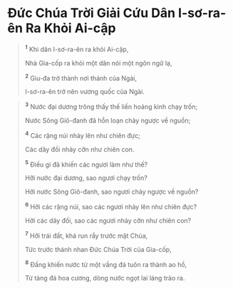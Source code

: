 # Ðức Chúa Trời Giải Cứu Dân I-sơ-ra-ên Ra Khỏi Ai-cập

> <sup><b>1</b></sup> Khi dân I-sơ-ra-ên ra khỏi Ai-cập,
> 
> Nhà Gia-cốp ra khỏi một dân nói một ngôn ngữ lạ,
> 
> <sup><b>2</b></sup> Giu-đa trở thành nơi thánh của Ngài,
> 
> I-sơ-ra-ên trở nên vương quốc của Ngài.
>


> <sup><b>3</b></sup> Nước đại dương trông thấy thế liền hoảng kinh chạy trốn;
> 
> Nước Sông Giô-đanh đã hỗn loạn chảy ngược về nguồn;
> 
> <sup><b>4</b></sup> Các rặng núi nhảy lên như chiên đực;
> 
> Các dãy đồi nhảy cỡn như chiên con.
> 
> <sup><b>5</b></sup> Ðiều gì đã khiến các ngươi làm như thế?
> 
> Hỡi nước đại dương, sao ngươi chạy trốn?
> 
> Hỡi nước Sông Giô-đanh, sao ngươi chảy ngược về nguồn?
> 
> <sup><b>6</b></sup> Hỡi các rặng núi, sao các ngươi nhảy lên như chiên đực?
> 
> Hỡi các dãy đồi, sao các ngươi nhảy cỡn như chiên con?
> 
> <sup><b>7</b></sup> Hỡi trái đất, khá run rẩy trước mặt Chúa,
> 
> Tức trước thánh nhan Ðức Chúa Trời của Gia-cốp,
> 
> <sup><b>8</b></sup> Ðấng khiến nước từ một vầng đá tuôn ra thành ao hồ,
> 
> Từ tảng đá hoa cương, dòng nước ngọt lai láng trào ra.
>